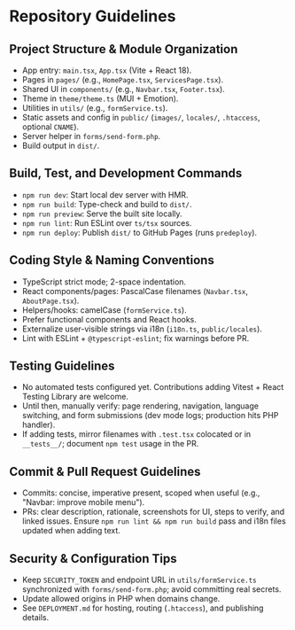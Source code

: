 # Repository Guidelines

## Project Structure & Module Organization
- App entry: `main.tsx`, `App.tsx` (Vite + React 18).
- Pages in `pages/` (e.g., `HomePage.tsx`, `ServicesPage.tsx`).
- Shared UI in `components/` (e.g., `Navbar.tsx`, `Footer.tsx`).
- Theme in `theme/theme.ts` (MUI + Emotion).
- Utilities in `utils/` (e.g., `formService.ts`).
- Static assets and config in `public/` (`images/`, `locales/`, `.htaccess`, optional `CNAME`).
- Server helper in `forms/send-form.php`.
- Build output in `dist/`.

## Build, Test, and Development Commands
- `npm run dev`: Start local dev server with HMR.
- `npm run build`: Type-check and build to `dist/`.
- `npm run preview`: Serve the built site locally.
- `npm run lint`: Run ESLint over `ts/tsx` sources.
- `npm run deploy`: Publish `dist/` to GitHub Pages (runs `predeploy`).

## Coding Style & Naming Conventions
- TypeScript strict mode; 2-space indentation.
- React components/pages: PascalCase filenames (`Navbar.tsx`, `AboutPage.tsx`).
- Helpers/hooks: camelCase (`formService.ts`).
- Prefer functional components and React hooks.
- Externalize user-visible strings via i18n (`i18n.ts`, `public/locales`).
- Lint with ESLint + `@typescript-eslint`; fix warnings before PR.

## Testing Guidelines
- No automated tests configured yet. Contributions adding Vitest + React Testing Library are welcome.
- Until then, manually verify: page rendering, navigation, language switching, and form submissions (dev mode logs; production hits PHP handler).
- If adding tests, mirror filenames with `.test.tsx` colocated or in `__tests__/`; document `npm test` usage in the PR.

## Commit & Pull Request Guidelines
- Commits: concise, imperative present, scoped when useful (e.g., "Navbar: improve mobile menu").
- PRs: clear description, rationale, screenshots for UI, steps to verify, and linked issues. Ensure `npm run lint && npm run build` pass and i18n files updated when adding text.

## Security & Configuration Tips
- Keep `SECURITY_TOKEN` and endpoint URL in `utils/formService.ts` synchronized with `forms/send-form.php`; avoid committing real secrets.
- Update allowed origins in PHP when domains change.
- See `DEPLOYMENT.md` for hosting, routing (`.htaccess`), and publishing details.


